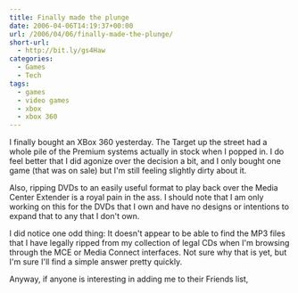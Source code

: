 ```yaml
---
title: Finally made the plunge
date: 2006-04-06T14:19:37+00:00
url: /2006/04/06/finally-made-the-plunge/
short-url:
  - http://bit.ly/gs4Haw
categories:
  - Games
  - Tech
tags:
  - games
  - video games
  - xbox
  - xbox 360
---
```

I finally bought an XBox 360 yesterday. The Target up the street had a whole pile of the Premium systems actually in stock when I popped in. I do feel better that I did agonize over the decision a bit, and I only bought one game (that was on sale) but I'm still feeling slightly dirty about it.

Also, ripping DVDs to an easily useful format to play back over the Media Center Extender is a royal pain in the ass. I should note that I am only working on this for the DVDs that I own and have no designs or intentions to expand that to any that I don't own.

I did notice one odd thing: It doesn't appear to be able to find the MP3 files that I have legally ripped from my collection of legal CDs when I'm browsing through the MCE or Media Connect interfaces. Not sure why that is yet, but I'm sure I'll find a simple answer pretty quickly.

Anyway, if anyone is interesting in adding me to their Friends list,